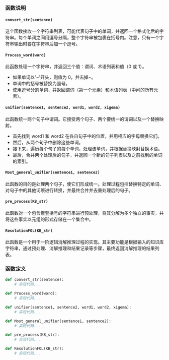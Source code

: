 ### 函数说明

#### `convert_str(sentence)`

这个函数接收一个字符串列表，可能代表句子中的单词，并返回一个格式化后的字符串。每个单词之间用逗号分隔，整个字符串被包裹在括号内。注意，只有一个字符串输出时要在字符串后加一个逗号。

#### `Process_word(word)`

此函数处理一个字符串，并返回三个值：谓词、术语列表和值（0 或 1）。

- 如果单词以'\~'开头，则值为 0，并去掉~。
- 单词中的括号被替换为逗号。
- 使用逗号分割单词，并返回谓词（第一个元素）和术语列表（中间的所有元素）。

#### `unifier(sentence1, sentence2, word1, word2, xigema)`

此函数统一两个句子中谓词。它接受两个句子、两个要统一的谓词以及一个替换映射。

- 首先找到 word1 和 word2 在各自句子中的位置，并用相应的字母替换它们。
- 然后，从两个句子中删除这些单词。
- 接下来，遍历每个句子的每个单词，处理该单词，并根据替换映射替换术语。
- 最后，合并两个处理后的句子，并返回一个新的句子列表以及之前找到的单词的索引。

#### `Most_general_unifier(sentence1, sentence2)`

此函数的目的是处理两个句子，使它们形成统一。处理过程包括替换特定的单词、对句子中的其他词项进行转换，并最终合并并去重处理后的句子。

#### `pre_process(KB_str)`

此函数对一个包含嵌套括号的字符串进行预处理，将其分解为多个独立的事实，并将这些事实以元组的形式存储在一个集合中。

#### `ResolutionFOL(KB_str)`

此函数是一个用于一阶逻辑消解推理过程的实现。其主要功能是根据输入的知识库字符串，通过预处理、消解推理和结果记录等步骤，最终返回消解推理的结果列表。

### 函数定义

```python
def convert_str(sentence):
    # 实现代码...

def Process_word(word):
    # 实现代码...

def unifier(sentence1, sentence2, word1, word2, xigema):
    # 实现代码...

def Most_general_unifier(sentence1, sentence2):
    # 实现代码...

def pre_process(KB_str):
    # 实现代码...

def ResolutionFOL(KB_str):
    # 实现代码...
